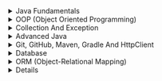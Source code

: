 [//]: # (Java Fundamentals)
<details>
  <summary>Java Fundamentals</summary>

  <ul>
  <details>
    <summary>JDK</summary>
    <ul>
      <li>JDK nima?</li>
      <li>JRE nima?</li>
      <li>JVM nima?</li>
    </ul>
  </details>

  <details>
    <summary>Data types</summary>
    <ul>
      <li>Primitive turlar nima?</li>
      <li>Data type ning default qiymatlari qanday?</li>
      <li>Java'da static va dynamic typing farqi nima?</li>
    </ul>
  </details>

  <details>
    <summary>String</summary>
    <ul>
      <li>`String` ning immutability xususiyati nima va nega muhim?</li>
      <li>`StringBuilder` va `StringBuffer` ni `String` bilan taqqoslaganda qanday afzalliklari bor?</li>
      <li>`String` ob'ektlar bilan ishlashda qanday performance muammolari yuzaga kelishi mumkin?</li>
    </ul>
  </details>

  <details>
    <summary>Methods</summary>
    <ul>
      <li>Method nima?</li>
      <li>Rekursiv method nima va u qachon kerak bo'ladi?</li>
      <li>Rekursiv va iterativ yondashuvlarni solishtiring.</li>
    </ul>
  </details>
  </ul>
</details>

[//]: # (OOP)
<details>
  <summary>OOP (Object Oriented Programming)</summary>

  <ul>
  <details>
    <summary>Programming Paradigms</summary>
    <ul>
      <li>OOP ning boshqa paradigmalar bilan farqi nima?</li>
      <li>Imperative va declarative programming o'rtasidagi farq nima?</li>
      <li>Functional programming va OOP qanday birlashtirilishi mumkin?</li>
    </ul>
  </details>

  <details>
    <summary>Class And Object</summary>
    <ul>
      <li>Class nima?</li>
      <li>Object nima va qanday yaratiladi?</li>
      <li>Instance va static a'zolar orasidagi farq nima?</li>
    </ul>
  </details>

  <details>
    <summary>Encapsulation</summary>
    <ul>
      <li>Encapsulation nima va u nega muhim?</li>
      <li>Getter va setterlar encapsulation bilan qanday ishlaydi?</li>
      <li>Encapsulation'ning amaliy qo'llanilishi qanday?</li>
    </ul>
  </details>

  <details>
    <summary>Inheritance</summary>
    <ul>
      <li>Inheritance nima va u qanday ishlaydi?</li>
      <li>Java'da single inheritance va multiple inheritance farqlari qanday?</li>
      <li>Super keyword qanday ishlatiladi?</li>
    </ul>
  </details>

  <details>
    <summary>Polymorphism</summary>
    <ul>
      <li>Polymorphism nima?</li>
      <li>Compile-time va run-time polymorphism o'rtasidagi farq nima?</li>
      <li>Overriding va overloading ni tushuntiring.</li>
    </ul>
  </details>

  <details>
    <summary>Abstraction</summary>
    <ul>
      <li>Abstraction nima va u qachon ishlatiladi?</li>
      <li>Abstract class va interface o'rtasidagi farq nima?</li>
      <li>Java'da abstraction qanday amalga oshiriladi?</li>
    </ul>
  </details>

  <details>
    <summary>Heap And Stack</summary>
    <ul>
      <li>Heap va Stack o'rtasidagi farq nima?</li>
      <li>Stack Overflow nima?</li>
      <li>Garbage Collection heapda qanday amalga oshiriladi?</li>
    </ul>
  </details>
  </ul>
</details>


[//]: # (Collection And Exception)
<details>
  <summary>Collection And Exception</summary>

  <ul>
  <details>
    <summary>Collections Framework</summary>
    <ul>
      <li>Collections Framework nima va u qanday ishlatiladi?</li>
      <li>List, Set, va Map o'rtasidagi asosiy farqlar nima?</li>
      <li>ArrayList va LinkedList ni solishtiring.</li>
      <li>HashMap va TreeMap ning afzalliklari va kamchiliklari qanday?</li>
    </ul>
  </details>

  <details>
    <summary>Generics</summary>
    <ul>
      <li>Java'da generics nima va ular nega kerak?</li>
      <li>Wildcard (`?`) genericsda qanday ishlatiladi?</li>
      <li>Generics bilan Type Safety qanday ta'minlanadi?</li>
    </ul>
  </details>

  <details>
    <summary>Exception Handling</summary>
    <ul>
      <li>Exception nima va uning turlari qanday?</li>
      <li>Checked va Unchecked exception o'rtasidagi farq nima?</li>
      <li>Try-catch blok qanday ishlaydi?</li>
      <li>Finally bloki qachon ishlatiladi?</li>
    </ul>
  </details>

  <details>
    <summary>Custom Exceptions</summary>
    <ul>
      <li>Custom exception yaratish qachon va qanday amalga oshiriladi?</li>
      <li>Exception chaining nima?</li>
      <li>Custom exception yaratishda `RuntimeException` yoki `Exception` dan foydalanishning afzalliklari qanday?</li>
    </ul>
  </details>
  </ul>
</details>


[//]: # (Advanced Java)
<details>
  <summary>Advanced Java</summary>

  <ul>
  <details>
    <summary>Multithreading</summary>
    <ul>
      <li>Multithreading nima?</li>
      <li>Thread yaratishning usullari qanday?</li>
    </ul>
  </details></ul>

  <ul><details>
    <summary>Java Time APIs</summary>
    <ul>
      <li>Java Time API qanday ishlaydi?</li>
      <li>LocalDate va LocalDateTime o'rtasidagi farq nima?</li>
      <li>ZonedDateTime qanday ishlatiladi?</li>
    </ul>
  </details></ul>

  <ul><details>
    <summary>IO/NIO</summary>
    <ul>
      <li>IO va NIO o'rtasidagi farq nima?</li>
      <li>Java NIO yordamida fayllarni qanday o'qib va yozib olish mumkin?</li>
    </ul>
  </details></ul>

[//]: # (Java 8 Futures And Functional Programming)
  <ul><details>
  <summary>Java 8 Futures And Functional Programming</summary>

  <ul>
  <details>
    <summary>Futures</summary>
    <ul>
      <li>Future nima va u qanday ishlatiladi?</li>
      <li>CompletableFuture nima va u Future'dan qanday farq qiladi?</li>
      <li>Futures bilan parallel hisob-kitoblarni qanday amalga oshirish mumkin?</li>
      <li>Future chaining qanday ishlaydi?</li>
    </ul>
  </details>

  <details>
    <summary>Functional Programming</summary>
    <ul>
      <li>Java'da functional programming nima?</li>
      <li>Lambda expressions qanday ishlaydi?</li>
      <li>Stream API nima va u qanday qo'llaniladi?</li>
      <li>Method reference nima va uni qachon ishlatish kerak?</li>
      <li>Functional interfaces nima va qanday misollar mavjud?</li>
    </ul>
  </details>
  </ul>
</details></ul>
  
  <ul><details>
    <summary>Memory Management</summary>
    <ul>
      <li>Java'da Garbage Collection qanday ishlaydi?</li>
      <li>Stack va Heap xotira o'rtasidagi farq nima?</li>
    </ul>
  </details></ul>

  <ul><details>
    <summary>JVM</summary>
    <ul>
      <li>Ular bir-birlariga qanday bog'liq? Yani vazifasi bo'lak va bir-birlarisiz ishlay oladimi o'z vazifalari ustiga?</li>
    </ul>
</details></ul>
</details>

[//]: # (Git, GitHub, Maven, Gradle And HttpClient)
<details>
  <summary>Git, GitHub, Maven, Gradle And HttpClient</summary>

  <ul>
  <details>
    <summary>Git</summary>
    <ul>
      <li>Git nima va u qanday ishlaydi?</li>
      <li>Git lifecycle bosqichlari qanday?</li>
      <li>Git'da `commit`, `push`, va `pull` amallari qanday farqlanadi?</li>
      <li>Git branchlar bilan qanday ishlash mumkin?</li>
    </ul>
  </details>

  <details>
    <summary>GitHub</summary>
    <ul>
      <li>GitHub nima va u qanday afzalliklarni taqdim etadi?</li>
      <li>GitHub repository yaratish va unga kod yuklash jarayoni qanday?</li>
      <li>Pull request va issue'lar qanday ishlaydi?</li>
      <li>GitHub Actions nima va u qanday ishlatiladi?</li>
    </ul>
  </details>

  <details>
    <summary>Maven</summary>
    <ul>
      <li>Maven nima va u qachon ishlatiladi?</li>
      <li>`pom.xml` fayli nimani anglatadi va qanday sozlanadi?</li>
      <li>Dependency management Maven'da qanday amalga oshiriladi?</li>
      <li>Lifecycle bosqichlari Maven'da qanday ishlaydi?</li>
    </ul>
  </details>

  <details>
    <summary>Gradle</summary>
    <ul>
      <li>Gradle nima va u Maven'dan qanday farq qiladi?</li>
      <li>`build.gradle` fayli qanday ishlaydi va konfiguratsiya qilinadi?</li>
      <li>Gradle'da tasks va dependencies qanday boshqariladi?</li>
      <li>Gradle bilan multi-module loyihalar qanday yaratiladi?</li>
    </ul>
  </details>

  <details>
    <summary>HttpClient</summary>
    <ul>
      <li>Java HttpClient nima va u qanday ishlatiladi?</li>
      <li>GET va POST so'rovlarini HttpClient orqali qanday yuborish mumkin?</li>
      <li>HttpClient bilan asinxron so'rovlar qanday amalga oshiriladi?</li>
      <li>Response handling HttpClient bilan qanday ishlaydi?</li>
    </ul>
  </details>
  </ul>
</details>

[//]: # (Database)
<details>
<summary>Database </summary>

</details>


[//]: # (ORM)
<details>
  <summary>ORM (Object-Relational Mapping)</summary>

  <ul>
  <details>
    <summary>Introduction to ORM</summary>
    <ul>
      <li>ORM nima va u qanday ishlaydi?</li>
      <li>ORM'ning afzalliklari va kamchiliklari qanday?</li>
      <li>Manual SQL yozish va ORM o'rtasidagi farq nima?</li>
    </ul>
  </details>

  <details>
    <summary>Hibernate</summary>
    <ul>
      <li>Hibernate nima va u qachon ishlatiladi?</li>
      <li>Hibernate'da `Session` va `SessionFactory` nima?</li>
      <li>Lazy va Eager loading o'rtasidagi farq nima?</li>
      <li>Entity annotation'lari nima va u qanday ishlatiladi?</li>
      <li>Hibernate Query Language (HQL) nima?</li>
    </ul>
  </details>

  <details>
    <summary>JPA (Java Persistence API)</summary>
    <ul>
      <li>JPA nima va u Hibernate'dan qanday farq qiladi?</li>
      <li>Entity lifecycle bosqichlari qanday?</li>
      <li>`@Entity`, `@Table`, va boshqa JPA annotation'lari qanday ishlatiladi?</li>
      <li>JPQL (Java Persistence Query Language) nima?</li>
      <li>Spring Data JPA haqida tushuncha bering.</li>
    </ul>
  </details>
  </ul>
</details>

[//]: # (Jakarta EE And Spring Framework)
<details></details>